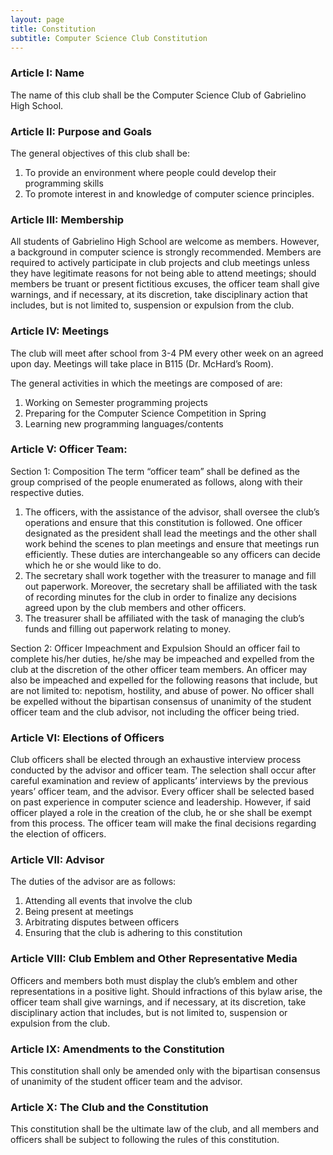 ```yaml
---
layout: page
title: Constitution
subtitle: Computer Science Club Constitution
---
```


### Article I: Name
The name of this club shall be the Computer Science Club of Gabrielino High School.

### Article II: Purpose and Goals
The general objectives of this club shall be:
1.	To provide an environment where people could develop their programming skills
2.	To promote interest in and knowledge of computer science principles.

### Article III: Membership
All students of Gabrielino High School are welcome as members. However, a background in computer science is strongly recommended. Members are required to actively participate in club projects and club meetings unless they have legitimate reasons for not being able to attend meetings; should members be truant or present fictitious excuses, the officer team shall give warnings, and if necessary, at its discretion, take disciplinary action that includes, but is not limited to, suspension or expulsion from the club.

### Article IV: Meetings
The club will meet after school from 3-4 PM every other week on an agreed upon day. Meetings will take place in B115 (Dr. McHard’s Room). 

The general activities in which the meetings are composed of are:
1.	Working on Semester programming projects
2.	Preparing for the Computer Science Competition in Spring
3.	Learning new programming languages/contents

### Article V: Officer Team:
Section 1: Composition
The term “officer team” shall be defined as the group comprised of the people enumerated as follows, along with their respective duties.
1.	The officers, with the assistance of the advisor, shall oversee the club’s operations and ensure that this constitution is followed. One officer designated as the president shall lead the meetings and the other shall work behind the scenes to plan meetings and ensure that meetings run efficiently. These duties are interchangeable so any officers can decide which he or she would like to do.
2.	The secretary shall work together with the treasurer to manage and fill out paperwork. Moreover, the secretary shall be affiliated with the task of recording minutes for the club in order to finalize any decisions agreed upon by the club members and other officers.
3.	The treasurer shall be affiliated with the task of managing the club’s funds and filling out paperwork relating to money.

Section 2: Officer Impeachment and Expulsion
Should an officer fail to complete his/her duties, he/she may be impeached and expelled from the club at the discretion of the other officer team members. An officer may also be impeached and expelled for the following reasons that include, but are not limited to: nepotism, hostility, and abuse of power. No officer shall be expelled without the bipartisan consensus of unanimity of the student officer team and the club advisor, not including the officer being tried.

### Article VI: Elections of Officers
Club officers shall be elected through an exhaustive interview process conducted by the advisor and officer team. The selection shall occur after careful examination and review of applicants’ interviews by the previous years’ officer team, and the advisor. Every officer shall be selected based on past experience in computer science and leadership. However, if said officer played a role in the creation of the club, he or she shall be exempt from this process. The officer team will make the final decisions regarding the election of officers. 

### Article VII: Advisor
The duties of the advisor are as follows:
1.	Attending all events that involve the club
2.	Being present at meetings
3.	Arbitrating disputes between officers
4.	Ensuring that the club is adhering to this constitution

### Article VIII: Club Emblem and Other Representative Media
Officers and members both must display the club’s emblem and other representations in a positive light. Should infractions of this bylaw arise, the officer team shall give warnings, and if necessary, at its discretion, take disciplinary action that includes, but is not limited to, suspension or expulsion from the club.

### Article IX: Amendments to the Constitution
This constitution shall only be amended only with the bipartisan consensus of unanimity of the student officer team and the advisor. 

### Article X: The Club and the Constitution
This constitution shall be the ultimate law of the club, and all members and officers shall be subject to following the rules of this constitution.

